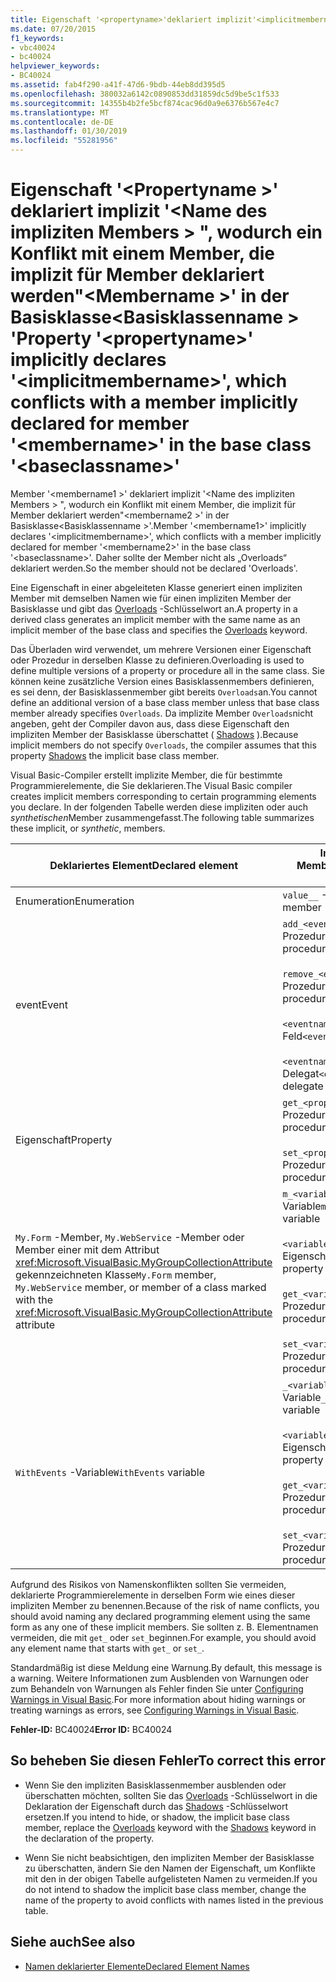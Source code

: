 ```yaml
---
title: Eigenschaft '<propertyname>'deklariert implizit'<implicitmembername>", wodurch ein Konflikt mit einem Member, die implizit für Member deklariert werden"<membername>"in der Basisklasse'<baseclassname>"
ms.date: 07/20/2015
f1_keywords:
- vbc40024
- bc40024
helpviewer_keywords:
- BC40024
ms.assetid: fab4f290-a41f-47d6-9bdb-44eb8dd395d5
ms.openlocfilehash: 380032a6142c0890853dd31859dc5d9be5c1f533
ms.sourcegitcommit: 14355b4b2fe5bcf874cac96d0a9e6376b567e4c7
ms.translationtype: MT
ms.contentlocale: de-DE
ms.lasthandoff: 01/30/2019
ms.locfileid: "55281956"
---
```

# <a name="property-propertyname-implicitly-declares-implicitmembername-which-conflicts-with-a-member-implicitly-declared-for-member-membername-in-the-base-class-baseclassname"></a><span data-ttu-id="73f78-102">Eigenschaft '\<Propertyname >' deklariert implizit '\<Name des impliziten Members > ", wodurch ein Konflikt mit einem Member, die implizit für Member deklariert werden"\<Membername >' in der Basisklasse\<Basisklassenname > '</span><span class="sxs-lookup"><span data-stu-id="73f78-102">Property '\<propertyname>' implicitly declares '\<implicitmembername>', which conflicts with a member implicitly declared for member '\<membername>' in the base class '\<baseclassname>'</span></span>
<span data-ttu-id="73f78-103">Member '\<membername1 >' deklariert implizit '\<Name des impliziten Members > ", wodurch ein Konflikt mit einem Member, die implizit für Member deklariert werden"\<membername2 >' in der Basisklasse\<Basisklassenname >'.</span><span class="sxs-lookup"><span data-stu-id="73f78-103">Member '\<membername1>' implicitly declares '\<implicitmembername>', which conflicts with a member implicitly declared for member '\<membername2>' in the base class '\<baseclassname>'.</span></span> <span data-ttu-id="73f78-104">Daher sollte der Member nicht als „Overloads“ deklariert werden.</span><span class="sxs-lookup"><span data-stu-id="73f78-104">So the member should not be declared 'Overloads'.</span></span>  
  
 <span data-ttu-id="73f78-105">Eine Eigenschaft in einer abgeleiteten Klasse generiert einen impliziten Member mit demselben Namen wie für einen impliziten Member der Basisklasse und gibt das [Overloads](../../visual-basic/language-reference/modifiers/overloads.md) -Schlüsselwort an.</span><span class="sxs-lookup"><span data-stu-id="73f78-105">A property in a derived class generates an implicit member with the same name as an implicit member of the base class and specifies the [Overloads](../../visual-basic/language-reference/modifiers/overloads.md) keyword.</span></span>  
  
 <span data-ttu-id="73f78-106">Das Überladen wird verwendet, um mehrere Versionen einer Eigenschaft oder Prozedur in derselben Klasse zu definieren.</span><span class="sxs-lookup"><span data-stu-id="73f78-106">Overloading is used to define multiple versions of a property or procedure all in the same class.</span></span> <span data-ttu-id="73f78-107">Sie können keine zusätzliche Version eines Basisklassenmembers definieren, es sei denn, der Basisklassenmember gibt bereits `Overloads`an.</span><span class="sxs-lookup"><span data-stu-id="73f78-107">You cannot define an additional version of a base class member unless that base class member already specifies `Overloads`.</span></span> <span data-ttu-id="73f78-108">Da implizite Member `Overloads`nicht angeben, geht der Compiler davon aus, dass diese Eigenschaft den impliziten Member der Basisklasse überschattet ( [Shadows](../../visual-basic/language-reference/modifiers/shadows.md) ).</span><span class="sxs-lookup"><span data-stu-id="73f78-108">Because implicit members do not specify `Overloads`, the compiler assumes that this property [Shadows](../../visual-basic/language-reference/modifiers/shadows.md) the implicit base class member.</span></span>  
  
 <span data-ttu-id="73f78-109">Visual Basic-Compiler erstellt implizite Member, die für bestimmte Programmierelemente, die Sie deklarieren.</span><span class="sxs-lookup"><span data-stu-id="73f78-109">The Visual Basic compiler creates implicit members corresponding to certain programming elements you declare.</span></span> <span data-ttu-id="73f78-110">In der folgenden Tabelle werden diese impliziten oder auch *synthetischen*Member zusammengefasst.</span><span class="sxs-lookup"><span data-stu-id="73f78-110">The following table summarizes these implicit, or *synthetic*, members.</span></span>  
  
|<span data-ttu-id="73f78-111">Deklariertes Element</span><span class="sxs-lookup"><span data-stu-id="73f78-111">Declared element</span></span>|<span data-ttu-id="73f78-112">Implizit erstellte Member</span><span class="sxs-lookup"><span data-stu-id="73f78-112">Implicitly created members</span></span>|  
|----------------------|--------------------------------|  
|<span data-ttu-id="73f78-113">Enumeration</span><span class="sxs-lookup"><span data-stu-id="73f78-113">Enumeration</span></span>|<span data-ttu-id="73f78-114">`value__` -Member</span><span class="sxs-lookup"><span data-stu-id="73f78-114">`value__` member</span></span>|  
|<span data-ttu-id="73f78-115">event</span><span class="sxs-lookup"><span data-stu-id="73f78-115">Event</span></span>|<span data-ttu-id="73f78-116">`add_<eventname>` -Prozedur</span><span class="sxs-lookup"><span data-stu-id="73f78-116">`add_<eventname>` procedure</span></span><br /><br /> <span data-ttu-id="73f78-117">`remove_<eventname>` -Prozedur</span><span class="sxs-lookup"><span data-stu-id="73f78-117">`remove_<eventname>` procedure</span></span><br /><br /> <span data-ttu-id="73f78-118">`<eventname>Event` -Feld</span><span class="sxs-lookup"><span data-stu-id="73f78-118">`<eventname>Event` field</span></span><br /><br /> <span data-ttu-id="73f78-119">`<eventname>EventHandler` -Delegat</span><span class="sxs-lookup"><span data-stu-id="73f78-119">`<eventname>EventHandler` delegate</span></span>|  
|<span data-ttu-id="73f78-120">Eigenschaft</span><span class="sxs-lookup"><span data-stu-id="73f78-120">Property</span></span>|<span data-ttu-id="73f78-121">`get_<propertyname>` -Prozedur</span><span class="sxs-lookup"><span data-stu-id="73f78-121">`get_<propertyname>` procedure</span></span><br /><br /> <span data-ttu-id="73f78-122">`set_<propertyname>` -Prozedur</span><span class="sxs-lookup"><span data-stu-id="73f78-122">`set_<propertyname>` procedure</span></span>|  
|<span data-ttu-id="73f78-123">`My.Form` -Member, `My.WebService` -Member oder Member einer mit dem Attribut <xref:Microsoft.VisualBasic.MyGroupCollectionAttribute> gekennzeichneten Klasse</span><span class="sxs-lookup"><span data-stu-id="73f78-123">`My.Form` member, `My.WebService` member, or member of a class marked with the <xref:Microsoft.VisualBasic.MyGroupCollectionAttribute> attribute</span></span>|<span data-ttu-id="73f78-124">`m_<variablename>` `Static` -Variable</span><span class="sxs-lookup"><span data-stu-id="73f78-124">`m_<variablename>` `Static` variable</span></span><br /><br /> <span data-ttu-id="73f78-125">`<variablename>` -Eigenschaft</span><span class="sxs-lookup"><span data-stu-id="73f78-125">`<variablename>` property</span></span><br /><br /> <span data-ttu-id="73f78-126">`get_<variablename>` -Prozedur</span><span class="sxs-lookup"><span data-stu-id="73f78-126">`get_<variablename>` procedure</span></span><br /><br /> <span data-ttu-id="73f78-127">`set_<variablename>` -Prozedur</span><span class="sxs-lookup"><span data-stu-id="73f78-127">`set_<variablename>` procedure</span></span>|  
|<span data-ttu-id="73f78-128">`WithEvents` -Variable</span><span class="sxs-lookup"><span data-stu-id="73f78-128">`WithEvents` variable</span></span>|<span data-ttu-id="73f78-129">`_<variablename>` -Variable</span><span class="sxs-lookup"><span data-stu-id="73f78-129">`_<variablename>` variable</span></span><br /><br /> <span data-ttu-id="73f78-130">`<variablename>` -Eigenschaft</span><span class="sxs-lookup"><span data-stu-id="73f78-130">`<variablename>` property</span></span><br /><br /> <span data-ttu-id="73f78-131">`get_<variablename>` -Prozedur</span><span class="sxs-lookup"><span data-stu-id="73f78-131">`get_<variablename>` procedure</span></span><br /><br /> <span data-ttu-id="73f78-132">`set_<variablename>` -Prozedur</span><span class="sxs-lookup"><span data-stu-id="73f78-132">`set_<variablename>` procedure</span></span>|  
  
 <span data-ttu-id="73f78-133">Aufgrund des Risikos von Namenskonflikten sollten Sie vermeiden, deklarierte Programmierelemente in derselben Form wie eines dieser impliziten Member zu benennen.</span><span class="sxs-lookup"><span data-stu-id="73f78-133">Because of the risk of name conflicts, you should avoid naming any declared programming element using the same form as any one of these implicit members.</span></span> <span data-ttu-id="73f78-134">Sie sollten z. B. Elementnamen vermeiden, die mit `get_` oder `set_`beginnen.</span><span class="sxs-lookup"><span data-stu-id="73f78-134">For example, you should avoid any element name that starts with `get_` or `set_`.</span></span>  
  
 <span data-ttu-id="73f78-135">Standardmäßig ist diese Meldung eine Warnung.</span><span class="sxs-lookup"><span data-stu-id="73f78-135">By default, this message is a warning.</span></span> <span data-ttu-id="73f78-136">Weitere Informationen zum Ausblenden von Warnungen oder zum Behandeln von Warnungen als Fehler finden Sie unter [Configuring Warnings in Visual Basic](/visualstudio/ide/configuring-warnings-in-visual-basic).</span><span class="sxs-lookup"><span data-stu-id="73f78-136">For more information about hiding warnings or treating warnings as errors, see [Configuring Warnings in Visual Basic](/visualstudio/ide/configuring-warnings-in-visual-basic).</span></span>  
  
 <span data-ttu-id="73f78-137">**Fehler-ID:** BC40024</span><span class="sxs-lookup"><span data-stu-id="73f78-137">**Error ID:** BC40024</span></span>  
  
## <a name="to-correct-this-error"></a><span data-ttu-id="73f78-138">So beheben Sie diesen Fehler</span><span class="sxs-lookup"><span data-stu-id="73f78-138">To correct this error</span></span>  
  
-   <span data-ttu-id="73f78-139">Wenn Sie den impliziten Basisklassenmember ausblenden oder überschatten möchten, sollten Sie das [Overloads](../../visual-basic/language-reference/modifiers/overloads.md) -Schlüsselwort in die Deklaration der Eigenschaft durch das [Shadows](../../visual-basic/language-reference/modifiers/shadows.md) -Schlüsselwort ersetzen.</span><span class="sxs-lookup"><span data-stu-id="73f78-139">If you intend to hide, or shadow, the implicit base class member, replace the [Overloads](../../visual-basic/language-reference/modifiers/overloads.md) keyword with the [Shadows](../../visual-basic/language-reference/modifiers/shadows.md) keyword in the declaration of the property.</span></span>  
  
-   <span data-ttu-id="73f78-140">Wenn Sie nicht beabsichtigen, den impliziten Member der Basisklasse zu überschatten, ändern Sie den Namen der Eigenschaft, um Konflikte mit den in der obigen Tabelle aufgelisteten Namen zu vermeiden.</span><span class="sxs-lookup"><span data-stu-id="73f78-140">If you do not intend to shadow the implicit base class member, change the name of the property to avoid conflicts with names listed in the previous table.</span></span>  
  
## <a name="see-also"></a><span data-ttu-id="73f78-141">Siehe auch</span><span class="sxs-lookup"><span data-stu-id="73f78-141">See also</span></span>
- [<span data-ttu-id="73f78-142">Namen deklarierter Elemente</span><span class="sxs-lookup"><span data-stu-id="73f78-142">Declared Element Names</span></span>](../../visual-basic/programming-guide/language-features/declared-elements/declared-element-names.md)
